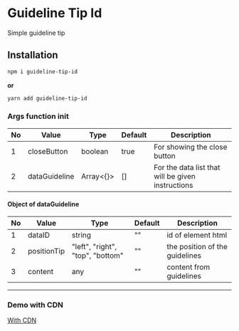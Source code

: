 # Guideline Tip Id

Simple guideline tip

## Installation

```bash
npm i guideline-tip-id
```

**or**

```bash
yarn add guideline-tip-id
```

### Args function init
No | Value | Type | Default | Description
--- | --- | --- | --- | ---
1 | closeButton | boolean | true | For showing the close button
2 | dataGuideline | Array<{}> | [] | For the data list that will be given instructions

#### Object of dataGuideline 
No | Value | Type | Default | Description
--- | --- | --- | --- | ---
1 | dataID | string | "" | id of element html
2 | positionTip | "left", "right", "top", "bottom" | "" | the position of the guidelines
3 | content | any | "" | content from guidelines

<hr/>

### Demo with CDN
[With CDN](https://web-platform-z7ot74.stackblitz.io) 

<br/>


